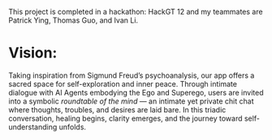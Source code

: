 This project is completed in a hackathon: HackGT 12 and my teammates are Patrick Ying, Thomas Guo, and Ivan Li.

# Vision:

Taking inspiration from Sigmund Freud’s psychoanalysis, our app offers a sacred space for self-exploration and inner peace. Through intimate dialogue with AI Agents embodying the Ego and Superego, users are invited into a symbolic *roundtable of the mind* — an intimate yet private chit chat where thoughts, troubles, and desires are laid bare. In this triadic conversation, healing begins, clarity emerges, and the journey toward self-understanding unfolds.
